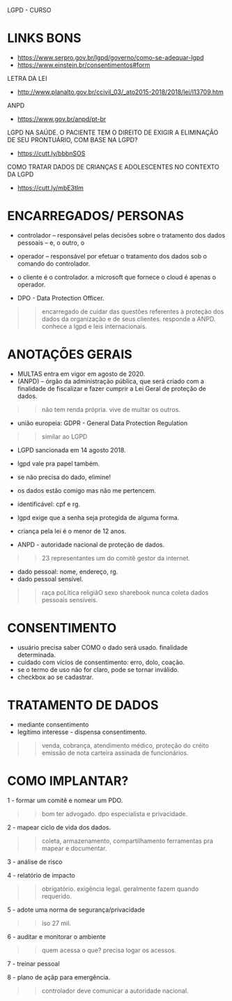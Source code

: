 LGPD - CURSO

# LINKS BONS
- https://www.serpro.gov.br/lgpd/governo/como-se-adequar-lgpd
- https://www.einstein.br/consentimentos#form

LETRA DA LEI
- http://www.planalto.gov.br/ccivil_03/_ato2015-2018/2018/lei/l13709.htm

ANPD
- https://www.gov.br/anpd/pt-br

LGPD NA SAÚDE. O PACIENTE TEM O DIREITO DE EXIGIR A ELIMINAÇÃO DE SEU PRONTUÁRIO, COM BASE NA LGPD?
- https://cutt.ly/bbbnSOS

COMO TRATAR DADOS DE CRIANÇAS E ADOLESCENTES NO CONTEXTO DA LGPD
- https://cutt.ly/mbE3tIm


# ENCARREGADOS/ PERSONAS
- controlador – responsável pelas decisões sobre o tratamento dos dados pessoais – e, o outro, o 
- operador – responsável por efetuar o tratamento dos dados sob o comando do controlador.

- o cliente é o controlador. a microsoft que fornece o cloud é apenas o operador. 

- DPO - Data Protection Officer.
 >> encarregado de cuidar das questões referentes à proteção dos dados da organização e de seus clientes.
 >> responde a ANPD.
 >> conhece a lgpd e leis internacionais.
 >> 


# ANOTAÇÕES GERAIS
- MULTAS entra em vigor em agosto de 2020.
- (ANPD) – órgão da administração pública, que será criado com a finalidade de fiscalizar e fazer cumprir a Lei Geral de proteção de dados.
 >> não tem renda própria. vive de multar os outros.

- união europeia: GDPR - General Data Protection Regulation 
 >> similar ao LGPD

- LGPD sancionada em 14 agosto 2018.
- lgpd vale pra papel também. 
- se não precisa do dado, elimine!
- os dados estão comigo mas não me pertencem. 
- identificável: cpf e rg.
- lgpd exige que a senha seja protegida de alguma forma.
- criança pela lei é o menor de 12 anos.


- ANPD - autoridade nacional de proteção de dados.
 >> 23 representantes
 >> um do comitê gestor da internet.



- dado pessoal: nome, endereço, rg.
- dado pessoal sensível.
 >> raça
 >> poLítica
 >> religiãO
 >> sexo
 >> sharebook nunca coleta dados pessoais sensíveis.

# CONSENTIMENTO
- usuário precisa saber COMO o dado será usado. finalidade determinada.
- cuidado com vícios de consentimento: erro, dolo, coação.
- se o termo de uso não for claro, pode se tornar inválido. 
- checkbox ao se cadastrar.

# TRATAMENTO DE DADOS
- mediante consentimento
- legítimo interesse - dispensa consentimento.
 >> venda, cobrança, atendimento médico,
 >> proteção do créito
 >> emissão de nota
 >> carteira assinada de funcionários.
 

# COMO IMPLANTAR?
1 - formar um comitê e nomear um PDO.
 >> bom ter advogado.
 >> dpo especialista e privacidade.
 
2 - mapear ciclo de vida dos dados.
 >> coleta, armazenamento, compartilhamento
 >> ferramentas pra mapear e documentar.
 
3 - análise de risco
 >> 
 
4 - relatório de impacto
 >> obrigatório. exigência legal.
 >> geralmente fazem quando requerido.
 >> 
 
5 - adote uma norma de segurança/privacidade
 >> iso 27 mil.
 >> 
 
6 - auditar e monitorar o ambiente
 >> quem acessa o que?
 >> precisa logar os acessos.
 
7 - treinar pessoal
 >> 
 
8 - plano de açãp para emergência.
 >> controlador deve comunicar a autoridade nacional.
 >> 
 